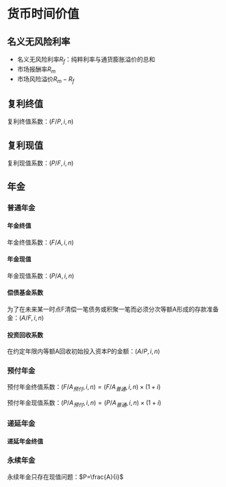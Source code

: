 # 货币时间价值

## 名义无风险利率

- 名义无风险利率$R_f$：纯粹利率与通货膨胀溢价的总和
- 市场报酬率$R_m$
- 市场风险溢价$R_m-R_f$

## 复利终值

复利终值系数：$(F/P, i, n)$

## 复利现值

复利现值系数：$(P/F, i, n)$

## 年金

### 普通年金

#### 年金终值

年金终值系数：$(F/A, i, n)$

#### 年金现值

年金现值系数：$(P/A, i, n)$

#### 偿债基金系数

为了在未来某一时点F清偿一笔债务或积聚一笔而必须分次等额A形成的存款准备金：$(A/F, i, n)$

#### 投资回收系数

在约定年限内等额A回收初始投入资本P的金额：$(A/P, i, n)$

### 预付年金

预付年金终值系数：$(F/A_{预付}, i, n) = (F/A_{普通}, i, n) \times (1 + i)$

预付年金现值系数：$(P/A_{预付}, i, n) = (P/A_{普通}, i, n) \times (1 + i)$

### 递延年金

#### 递延年金终值

### 永续年金

永续年金只存在现值问题：$P=\frac{A}{i}$